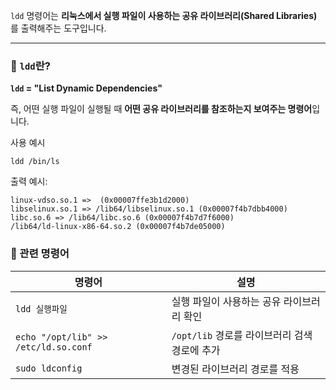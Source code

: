 `ldd` 명령어는 **리눅스에서 실행 파일이 사용하는 공유 라이브러리(Shared Libraries)** 를 출력해주는 도구입니다.

---

### 📌 `ldd`란?

**`ldd` = "List Dynamic Dependencies"**

즉, 어떤 실행 파일이 실행될 때 **어떤 공유 라이브러리를 참조하는지 보여주는 명령어**입니다.

사용 예시
```
ldd /bin/ls
```

출력 예시:
```
linux-vdso.so.1 =>  (0x00007ffe3b1d2000)
libselinux.so.1 => /lib64/libselinux.so.1 (0x00007f4b7dbb4000)
libc.so.6 => /lib64/libc.so.6 (0x00007f4b7d7f6000)
/lib64/ld-linux-x86-64.so.2 (0x00007f4b7de05000)
```

### 🔹 관련 명령어

|명령어|설명|
|---|---|
|`ldd 실행파일`|실행 파일이 사용하는 공유 라이브러리 확인|
|`echo "/opt/lib" >> /etc/ld.so.conf`|`/opt/lib` 경로를 라이브러리 검색 경로에 추가|
|`sudo ldconfig`|변경된 라이브러리 경로를 적용|
